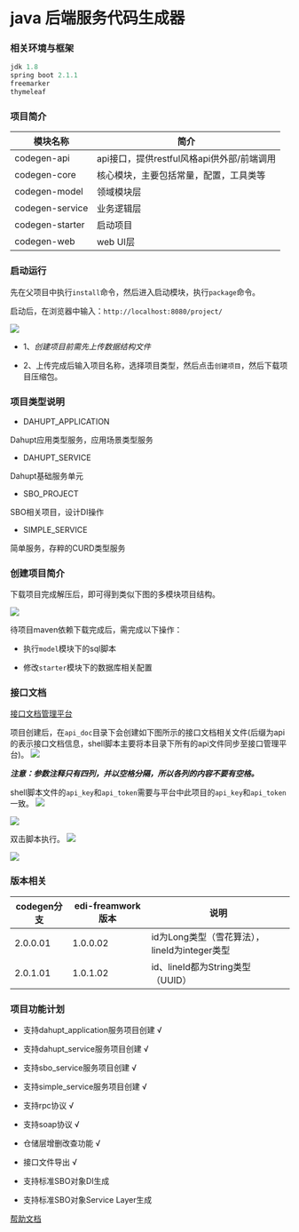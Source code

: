 # java 后端服务代码生成器

### 相关环境与框架

```java
jdk 1.8
spring boot 2.1.1
freemarker
thymeleaf
```

### 项目简介

模块名称|简介
-------|----
codegen-api| api接口，提供restful风格api供外部/前端调用
codegen-core| 核心模块，主要包括常量，配置，工具类等
codegen-model| 领域模块层
codegen-service|业务逻辑层
codegen-starter|启动项目
codegen-web| web UI层


### 启动运行

先在父项目中执行`install`命令，然后进入启动模块，执行`package`命令。

启动后，在浏览器中输入：`http://localhost:8080/project/`

![](./img/index.jpg)

+ 1、*创建项目前需先上传数据结构文件*

+ 2、上传完成后输入项目名称，选择项目类型，然后点击`创建项目`，然后下载项目压缩包。

### 项目类型说明

+ DAHUPT_APPLICATION

Dahupt应用类型服务，应用场景类型服务

+ DAHUPT_SERVICE

Dahupt基础服务单元

+ SBO_PROJECT

SBO相关项目，设计DI操作

+ SIMPLE_SERVICE

简单服务，存粹的CURD类型服务

### 创建项目简介

下载项目完成解压后，即可得到类似下图的多模块项目结构。

![](./img/project_structure.jpg)

待项目maven依赖下载完成后，需完成以下操作：

+ 执行`model`模块下的sql脚本

+ 修改`starter`模块下的数据库相关配置

### 接口文档

[接口文档管理平台](http://47.92.196.35:4999/web/#/)

项目创建后，在`api_doc`目录下会创建如下图所示的接口文档相关文件(后缀为api的表示接口文档信息，shell脚本主要将本目录下所有的api文件同步至接口管理平台)。
![](./img/api_doc.jpg)

***注意：参数注释只有四列，并以空格分隔，所以各列的内容不要有空格。***

shell脚本文件的`api_key`和`api_token`需要与平台中此项目的`api_key`和`api_token`一致。
![](./img/api_key.jpg)

![](./img/project_api_key.jpg)

双击脚本执行。
![](./img/api_shell.jpg)

![](./img/api_result.jpg)

### 版本相关

|codegen分支|edi-freamwork版本|说明|
|--|--|--|
|2.0.0.01|1.0.0.02|id为Long类型（雪花算法），lineId为integer类型|
|2.0.1.01|1.0.1.02|id、lineId都为String类型（UUID）|

### 项目功能计划

+ 支持dahupt_application服务项目创建 √

+ 支持dahupt_service服务项目创建 √

+ 支持sbo_service服务项目创建 √

+ 支持simple_service服务项目创建 √

+ 支持rpc协议 √

+ 支持soap协议 √

+ 仓储层增删改查功能 √

+ 接口文件导出 √

+ 支持标准SBO对象DI生成

+ 支持标准SBO对象Service Layer生成

[帮助文档](https://github.com/EDITeam/codegen/wiki)








